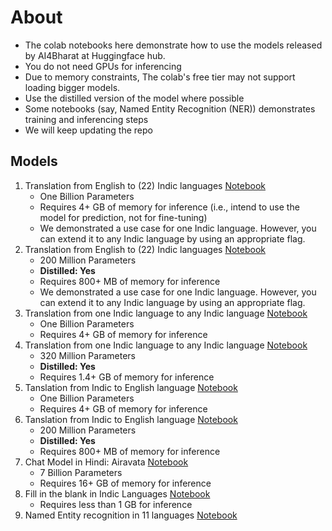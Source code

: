 # About
- The colab notebooks here demonstrate how to use the models released by AI4Bharat at Huggingface hub.
- You do not need GPUs for inferencing
- Due to memory constraints, The colab's free tier may not support loading bigger models.
- Use the distilled version of the model where possible
- Some notebooks (say, Named Entity Recognition (NER)) demonstrates training and inferencing steps
- We will keep updating the repo
## Models
1. Translation from English to (22) Indic languages [Notebook](https://colab.research.google.com/drive/1xKnWbWQW_Xz8z42MyORtKqknIF2qHitI?usp=sharing)
   - One Billion Parameters
   - Requires 4+ GB of memory for inference (i.e., intend to use the model for prediction, not for fine-tuning)
   - We demonstrated a use case for one Indic language. However, you can extend it to any Indic language by using an appropriate flag.
2. Translation from English to (22) Indic languages [Notebook](https://colab.research.google.com/drive/1xKnWbWQW_Xz8z42MyORtKqknIF2qHitI?usp=sharing)
   - 200 Million Parameters
   - **Distilled: Yes**
   - Requires 800+ MB of memory for inference 
   - We demonstrated a use case for one Indic language. However, you can extend it to any Indic language by using an appropriate flag.
3. Translation from one Indic language to any Indic language [Notebook](https://colab.research.google.com/drive/1sDTd0yLYIEftrJVH-bR3vfiIEaVyLfR8?usp=sharing)
    - One Billion Parameters
    - Requires 4+ GB of memory for inference 
4. Translation from one Indic language to any Indic language [Notebook](https://colab.research.google.com/drive/1l9MhcO31p2r5XouTBQRaF8RVEfENody8?usp=sharing)
    - 320 Million Parameters
    - **Distilled: Yes**
    - Requires 1.4+ GB of memory for inference 
5. Tanslation from Indic to English language [Notebook](https://colab.research.google.com/drive/1EINB6byjiy9rzVcvsdLGuEt6G6izHYgT?usp=sharing)
    - One Billion Parameters
    - Requires 4+ GB of memory for inference 
6. Tanslation from Indic to English language [Notebook](https://colab.research.google.com/drive/1OSnT4aOvbVJ3EzDOPiAJKFFuYeZ0GMNa?usp=sharing)
    - 200 Million Parameters
    - **Distilled: Yes**
    - Requires 800+ MB of memory for inference 
7. Chat Model in Hindi: Airavata [Notebook](https://colab.research.google.com/drive/14-z2sGU3LranZvcV-o5sLC0UbPWKP2If?usp=sharing)
    - 7 Billion Parameters
    - Requires 16+ GB of memory for inference
8. Fill in the blank in Indic Languages [Notebook](https://colab.research.google.com/drive/16FYSzlApZyvkB_tASfcYqFCmz3qFMEwL?usp=sharing)
    - Requires less than 1 GB for inference
9. Named Entity recognition in 11 languages [Notebook](https://colab.research.google.com/drive/1zc9TGeGVm4AsJECvPvgVY4ECImbnbYvx?usp=sharing)
